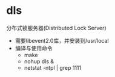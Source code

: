 # dls
分布式锁服务器(Distributed Lock Server)
  * 需要libevent2.0库，并安装到/usr/local
  * 编译与使用命令
    * make
    * nohup dls &
    * netstat -ntpl | grep 1111
